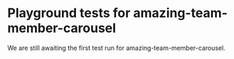 # Playground tests for amazing-team-member-carousel
We are still awaiting the first test run for amazing-team-member-carousel.
